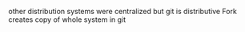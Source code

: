 other distribution systems were centralized 
but git is distributive
Fork creates copy of whole system in git
